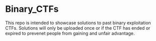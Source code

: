 # Binary_CTFs
This repo is intended to showcase solutions to past binary exploitation CTFs. Solutions will only be uploaded once or if the CTF has ended or expired to prevenet people from gaining and unfair advantage. 
